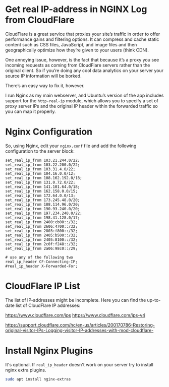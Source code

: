 # Get real IP-address in NGINX Log from CloudFlare



CloudFlare is a great service that proxies your site’s traffic in order to offer performance gains and filtering options. It can compress and cache static content such as CSS files, JavaScript, and image files and then geographically optimize how they’re given to your users (think CDN).



One annoying issue, however, is the fact that because it’s a proxy you see incoming requests as coming from CloudFlare servers rather than the original client. So if you’re doing any cool data analytics on your server your source IP information will be borked.

There’s an easy way to fix it, however.



I run Nginx as my main webserver, and Ubuntu’s version of the app includes support for the `http-real-ip` module, which allows you to specify a set of proxy server IPs and the original IP header within the forwarded traffic so you can map it properly.



# Nginx Configuration



So, using Nginx, edit your `nginx.conf` file and add the following configuration to the server block:



```nginx
set_real_ip_from 103.21.244.0/22;
set_real_ip_from 103.22.200.0/22;
set_real_ip_from 103.31.4.0/22;
set_real_ip_from 104.16.0.0/12;
set_real_ip_from 108.162.192.0/18;
set_real_ip_from 131.0.72.0/22;
set_real_ip_from 141.101.64.0/18;
set_real_ip_from 162.158.0.0/15;
set_real_ip_from 172.64.0.0/13;
set_real_ip_from 173.245.48.0/20;
set_real_ip_from 188.114.96.0/20;
set_real_ip_from 190.93.240.0/20;
set_real_ip_from 197.234.240.0/22;
set_real_ip_from 198.41.128.0/17;
set_real_ip_from 2400:cb00::/32;
set_real_ip_from 2606:4700::/32;
set_real_ip_from 2803:f800::/32;
set_real_ip_from 2405:b500::/32;
set_real_ip_from 2405:8100::/32;
set_real_ip_from 2c0f:f248::/32;
set_real_ip_from 2a06:98c0::/29;

# use any of the following two
real_ip_header CF-Connecting-IP;
#real_ip_header X-Forwarded-For;
```



# CloudFlare IP List

The list of IP-addresses might be incomplete. Here you can find the up-to-date list of CloudFlare IP addresses:

https://www.cloudflare.com/ips
https://www.cloudflare.com/ips-v4

https://support.cloudflare.com/hc/en-us/articles/200170786-Restoring-original-visitor-IPs-Logging-visitor-IP-addresses-with-mod-cloudflare-



# Install Nginx Plugins

It's optional. If `real_ip_header` doesn't work on your server try to install nginx extra plugins.

```bash
sudo apt install nginx-extras
```

